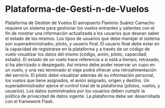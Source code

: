 # Plataforma-de-Gesti-n-de-Vuelos
Plataforma de Gestión de Vuelos  El aeropuerto Flaminio Suárez Camacho  requiere un sistema para gestionar los vuelos entrantes y salientes con el fin de mostrar una información actualizada a los usuarios que desean saber el estado de los mismos. Los tipos de usuarios que debe manejar el sistema son superadministrador, piloto, y usuario final. El usuario final debe estar en la capacidad de registrarse en la plataforma y a través de un código de vuelo visualizar los datos del mismo (código, avión, piloto, capacidad, estado). El estado de un vuelo hace referencia a si está a tiempo, retrasado, si ha aterrizado o despegado. Así mismo debe poder reservar un cupo en un vuelo, y una vez terminado el viaje podrá ofrecer una retroalimentación del servicio. El piloto debe visualizar además de su información personal, los vuelos que tiene asignados, el avión asignado, origen y destino. Un superadministrador ejerce el control total de la plataforma (pilotos, vuelos, y usuarios). Los datos suministrados por los usuarios deben cumplir la política de privacidad de datos vigente.  La plataforma debe ser desarrollada con el framework Flask.
